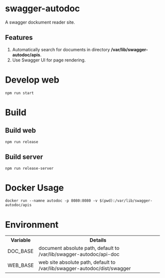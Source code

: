 # swagger-autodoc
A swagger dockument reader site. 

## Features

1. Automatically search for documents in directory **/var/lib/swagger-autodoc/apis**.
2. Use Swagger UI for page rendering.

# Develop web

```
npm run start
```

# Build
## Build web

```
npm run release
```

## Build server

```
npm run release-server
```

# Docker Usage

```
docker run --namne autodoc -p 8080:8080 -v $(pwd):/var/lib/swagger-autodoc/apis
```


# Environment

<table>
  <tr>
    <th>Variable</th>
    <th>Details</th>
  </tr>
  <tr>
    <td>DOC_BASE</td>
    <td>document absolute path, default to /var/lib/swagger-autodoc/api-doc</td>
  </tr>
  <tr>
    <td>WEB_BASE</td>
    <td>web site absolute path, default to /var/lib/swagger-autodoc/dist/swagger</td>
  </tr>
</table>
